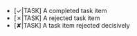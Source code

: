 * [✓|TASK] A completed task item
* [✗|TASK] A rejected task item
* [✘|TASK] A task item rejected decisively
